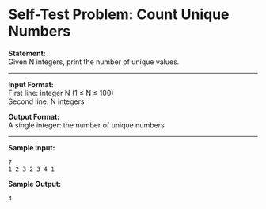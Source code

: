 # Self-Test Problem: Count Unique Numbers

**Statement:**  
Given N integers, print the number of unique values.

---

**Input Format:**  
First line: integer N (1 ≤ N ≤ 100)  
Second line: N integers

**Output Format:**  
A single integer: the number of unique numbers

---

**Sample Input:**
```
7
1 2 3 2 3 4 1
```

**Sample Output:**
```
4
```